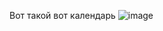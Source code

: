 Вот такой вот календарь
![image](https://user-images.githubusercontent.com/81626268/177136389-ccf78be1-acb0-4a3e-8625-4677efbe24e8.png)
